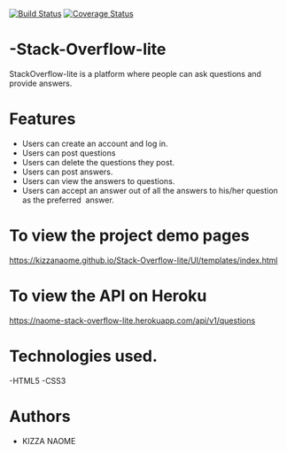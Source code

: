[![Build Status](https://travis-ci.org/kizzanaome/Stack-Overflow-lite.svg?branch=develop)](https://travis-ci.org/kizzanaome/Stack-Overflow-lite)
[![Coverage Status](https://coveralls.io/repos/github/kizzanaome/Stack-Overflow-lite/badge.svg?branch=develop)](https://coveralls.io/github/kizzanaome/Stack-Overflow-lite?branch=develop)

# -Stack-Overflow-lite

StackOverflow-lite is a platform where people can ask questions and provide answers.

# Features
 - Users can create an account and log in.
 - Users can post questions
 - Users can delete the questions they post.  
 - Users can post answers.
 - Users can view the answers to questions.  
 - Users can accept an answer out of all the answers to his/her question as the preferred  answer.  



# To view the project demo pages
https://kizzanaome.github.io/Stack-Overflow-lite/UI/templates/index.html


# To view the API on Heroku 
https://naome-stack-overflow-lite.herokuapp.com/api/v1/questions



# Technologies used.
-HTML5
-CSS3


# Authors
 - KIZZA NAOME
